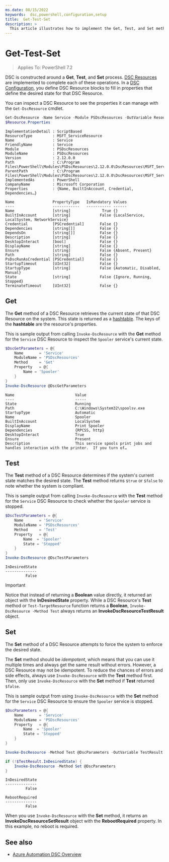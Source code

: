 ```yaml
---
ms.date: 08/15/2022
keywords:  dsc,powershell,configuration,setup
title:  Get-Test-Set
description: >
  This article illustrates how to implement the Get, Test, and Set methods in a DSC Configuration.
---
```


# Get-Test-Set

> Applies To: PowerShell 7.2

DSC is constructed around a **Get**, **Test**, and **Set** process. [DSC Resources][1] are
implemented to complete each of these operations. In a [DSC Configuration][2], you define DSC
Resource blocks to fill in properties that define the desired state for that DSC Resource.

You can inspect a DSC Resource to see the properties it can manage with the `Get-DscResource`
cmdlet.

```powershell
Get-DscResource -Name Service -Module PSDscResources -OutVariable Resource
$Resource.Properties
```

```Output
ImplementationDetail : ScriptBased
ResourceType         : MSFT_ServiceResource
Name                 : Service
FriendlyName         : Service
Module               : PSDscResources
ModuleName           : PSDscResources
Version              : 2.12.0.0
Path                 : C:\Program Files\PowerShell\Modules\PSDscResources\2.12.0.0\DscResources\MSFT_ServiceResource\MSFT_ServiceResource.psm1
ParentPath           : C:\Program Files\PowerShell\Modules\PSDscResources\2.12.0.0\DscResources\MSFT_ServiceResource
ImplementedAs        : PowerShell
CompanyName          : Microsoft Corporation
Properties           : {Name, BuiltInAccount, Credential, Dependencies…}

Name                 PropertyType   IsMandatory Values
----                 ------------   ----------- ------
Name                 [string]              True {}
BuiltInAccount       [string]             False {LocalService, LocalSystem, NetworkService}
Credential           [PSCredential]       False {}
Dependencies         [string[]]           False {}
DependsOn            [string[]]           False {}
Description          [string]             False {}
DesktopInteract      [bool]               False {}
DisplayName          [string]             False {}
Ensure               [string]             False {Absent, Present}
Path                 [string]             False {}
PsDscRunAsCredential [PSCredential]       False {}
StartupTimeout       [UInt32]             False {}
StartupType          [string]             False {Automatic, Disabled, Manual}
State                [string]             False {Ignore, Running, Stopped}
TerminateTimeout     [UInt32]             False {}
```

## Get

The **Get** method of a DSC Resource retrieves the current state of that DSC Resource on the system.
This state is returned as a [hashtable][3]. The keys of the **hashtable** are the resource's
properties.

This is sample output from calling `Invoke-DscResource` with the **Get** method for the `Service`
DSC Resource to inspect the `Spooler` service's current state.

```powershell
$DscGetParameters = @{
    Name       = 'Service'
    ModuleName = 'PSDscResources'
    Method     = 'Get'
    Property   = @{
        Name = 'Spooler'
    }
}
Invoke-DscResource @DscGetParameters
```

```output
Name                           Value
----                           -----
State                          Running
Path                           C:\Windows\System32\spoolsv.exe
StartupType                    Automatic
Name                           Spooler
BuiltInAccount                 LocalSystem
DisplayName                    Print Spooler
Dependencies                   {RPCSS, http}
DesktopInteract                True
Ensure                         Present
Description                    This service spools print jobs and handles interaction with the printer.  If you turn of…
```

## Test

The **Test** method of a DSC Resource determines if the system's current state matches the desired
state. The **Test** method returns `$true` or `$false` to note whether the system is compliant.

This is sample output from calling `Invoke-DscResource` with the **Test** method for the `Service`
DSC Resource to check whether the `Spooler` service is stopped.

```powershell
$DscTestParameters = @{
    Name       = 'Service'
    ModuleName = 'PSDscResources'
    Method     = 'Test'
    Property   = @{
        Name  = 'Spooler'
        State = 'Stopped'
    }
}
Invoke-DscResource @DscTestParameters
```

```Output
InDesiredState
--------------
         False
```

> [!IMPORTANT]
> Notice that instead of returning a **Boolean** value directly, it returned an object with the
> **InDesiredState** property. While a DSC Resource's **Test** method or `Test-TargetResource`
> function returns a **Boolean**, `Invoke-DscResource -Method Test` always returns an
> **InvokeDscResourceTestResult** object.

## Set

The **Set** method of a DSC Resource attempts to force the system to enforce the desired state.

The **Set** method should be _idempotent_, which means that you can use it multiple times and always
get the same result without errors. However, a DSC Resource may not be idempotent. To reduce the
chances of errors and side effects, always use `Invoke-DscResource` with the **Test** method first.
Then, only use `Invoke-DscResource` with the **Set** method if **Test** returned `$false`.

This is sample output from using `Invoke-DscResource` with the **Set** method for the `Service` DSC
Resource to ensure the `Spooler` service is stopped.

```powershell
$DscParameters = @{
    Name       = 'Service'
    ModuleName = 'PSDscResources'
    Property   = @{
        Name  = 'Spooler'
        State = 'Stopped'
    }
}

Invoke-DscResource -Method Test @DscParameters -OutVariable TestResult

if (!$TestResult.InDesiredState) {
    Invoke-DscResource -Method Set @DscParameters
}
```

```Output
InDesiredState
--------------
         False

RebootRequired
--------------
         False
```

When you use `Invoke-DscResource` with the **Set** method, it returns an
**InvokeDscResourceSetResult** object with the **RebootRequired** property. In this example, no
reboot is required.

## See also

- [Azure Automation DSC Overview][4]

<!-- Reference Links -->

[1]: resources.md
[2]: configurations.md
[3]: /powershell/module/microsoft.powershell.core/about/about_hash_tables
[4]: /azure/automation/automation-dsc-overview
